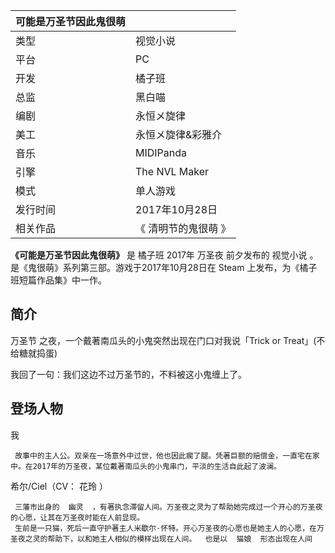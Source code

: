 |  可能是万圣节因此鬼很萌  ||
|---|---|
|类型  |  视觉小说   |
|平台  |  PC   |
|开发  |  橘子班   |
|总监  |  黑白喵   |
|编剧  |  永恒メ旋律   |
|美工  |  永恒メ旋律&彩雅介   |
|音乐  |  MIDIPanda   |
|引擎  |  The NVL Maker   |
|模式  |  单人游戏   |
|发行时间  |  2017年10月28日   |
|相关作品  |  《  清明节的鬼很萌  》   |
  
**《可能是万圣节因此鬼很萌》** 是  橘子班  2017年  万圣夜  前夕发布的  视觉小说
。是《鬼很萌》系列第三部。游戏于2017年10月28日在  Steam  上发布，为《橘子班短篇作品集》中一作。

##  简介

万圣节  之夜，一个戴著南瓜头的小鬼突然出现在门口对我说「Trick or Treat」(不给糖就捣蛋)

我回了一句：我们这边不过万圣节的，不料被这小鬼缠上了。

##  登场人物

我

     故事中的主人公。双亲在一场意外中过世，他也因此瘸了腿。凭著巨额的赔偿金，一直宅在家中。在2017年的万圣夜，某位戴著南瓜头的小鬼串门，平淡的生活自此起了波澜。 

希尔/Ciel（CV：  花玲  ）

     三藩市出身的  幽灵  ，有著执念滞留人间。万圣夜之灵为了帮助她完成过一个开心的万圣夜的心愿，让其在万圣夜时能在人前显现。 
     生前是一只猫，死后一直守护著主人米歇尔·怀特。开心万圣夜的心愿也是她主人的心愿，在万圣夜之灵的帮助下，以和她主人相似的模样出现在人间。  也是以  猫娘  形态出现在人间 